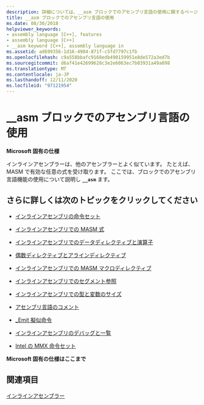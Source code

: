 ```yaml
---
description: 詳細については、__asm ブロックでのアセンブリ言語の使用に関するページを参照してください。
title: __asm ブロックでのアセンブリ言語の使用
ms.date: 08/30/2018
helpviewer_keywords:
- assembly language [C++], features
- assembly language [C++]
- __asm keyword [C++], assembly language in
ms.assetid: ad699356-1d16-4984-871f-c5fd7797c1fb
ms.openlocfilehash: c9a558bbafc9168edb490159951e8de572a3ed7b
ms.sourcegitcommit: d6af41e42699628c3e2e6063ec7b03931a49a098
ms.translationtype: MT
ms.contentlocale: ja-JP
ms.lasthandoff: 12/11/2020
ms.locfileid: "97121954"
---
```

# <a name="using-assembly-language-in-__asm-blocks"></a>__asm ブロックでのアセンブリ言語の使用

**Microsoft 固有の仕様**

インラインアセンブラーは、他のアセンブラーとよく似ています。 たとえば、MASM で有効な任意の式を受け取ります。 ここでは、ブロックでのアセンブリ言語機能の使用について説明し **`__asm`** ます。

## <a name="what-do-you-want-to-know-more-about"></a>さらに詳しくは次のトピックをクリックしてください

- [インラインアセンブリの命令セット](../../assembler/inline/instruction-set-for-inline-assembly.md)

- [インラインアセンブリでの MASM 式](../../assembler/inline/masm-expressions-in-inline-assembly.md)

- [インラインアセンブリでのデータディレクティブと演算子](../../assembler/inline/data-directives-and-operators-in-inline-assembly.md)

- [偶数ディレクティブとアラインディレクティブ](../../assembler/inline/even-and-align-directives.md)

- [インラインアセンブリでの MASM マクロディレクティブ](../../assembler/inline/masm-macro-directives-in-inline-assembly.md)

- [インラインアセンブリでのセグメント参照](../../assembler/inline/segment-references-in-inline-assembly.md)

- [インラインアセンブリでの型と変数のサイズ](../../assembler/inline/type-and-variable-sizes-in-inline-assembly.md)

- [アセンブリ言語のコメント](../../assembler/inline/assembly-language-comments.md)

- [_Emit 擬似命令](../../assembler/inline/emit-pseudoinstruction.md)

- [インラインアセンブリのデバッグと一覧](../../assembler/inline/debugging-and-listings-for-inline-assembly.md)

- [Intel の MMX 命令セット](../../assembler/inline/intel-s-mmx-instruction-set.md)

**Microsoft 固有の仕様はここまで**

## <a name="see-also"></a>関連項目

[インラインアセンブラー](../../assembler/inline/inline-assembler.md)<br/>

